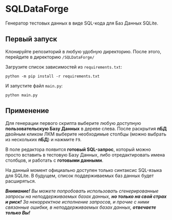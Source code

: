 # SQLDataForge

Генератор тестовых данных в виде SQL-кода для Баз Данных SQLite.

## Первый запуск

Клонируйте репозиторий в любую удобную директорию.
После этого, перейдите в директорию <code>/SQLDataForge/</code>

Загрузите список зависимостей из <code>requirements.txt</code>:

    python -m pip install -r requirements.txt

И запустите файл <code>main.py</code>:

    python main.py

## Применение

Для генерации первого скрипта выберите любую доступную **пользовательскую Базу Данных** в дереве слева. После раскрытия **пБД** двойным кликом ЛКМ выберите необходимые столбцы (можно выбрать из нескольких **пБД**) и нажмите <code>F9</code>.

В поле редактора появится **готовый SQL-запрос**, который можно просто вставить в тестовую Базу Данных, либо отредактировать имена столбцов, и работать с **готовыми данными**.

На данный момент официально доступен только синтаксис SQL-языка для SQLite. В будущем, список поддерживаемых баз данных будет расширяться.

***Внимание!** Вы можете попробовать использовать сгенерированные запросы на неподдерживаемых базах данных, **но только на свой страх и риск!***
*За некорректное исполнение запросов, и прочие с ними связанные ошибки, в неподдерживаемых базах данных, **отвечаете только Вы!***